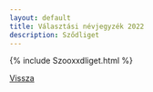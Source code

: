 ```yaml
---
layout: default
title: Választási névjegyzék 2022
description: Sződliget
---
```


{% include Szooxxdliget.html %}

[Vissza](./)